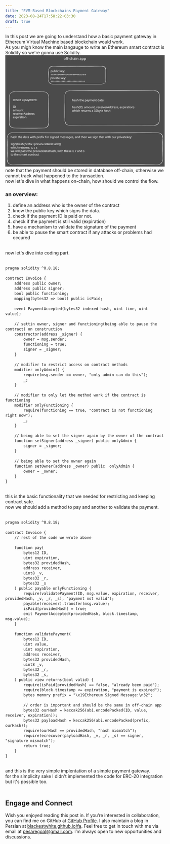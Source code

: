 ```yaml
---
title: "EVM-Based Blockchains Payment Gateway"
date: 2023-08-24T17:58:22+03:30
draft: true
---
```


In this post we are going to understand how a basic payment gateway in Ethereum Virtual Machine based blockchain would work.
<br/>
As you migh know the main langauge to write an Ethereum smart contract is Solidity so we're gonna use Solidity.
<br/>
![off-chain signing](/posts/images/off-chain.svg)
<br/>
note that the payment should be stored in database off-chain, otherwise we cannot track what happened to the transaction.
<br/>
now let's dive in what happens on-chain, how should we control the flow.
<br/>
### an overview:
1. define an address who is the owner of the contract
2. know the public key which signs the data.
3. check if the payment ID is paid or not.
4. check if the payment is still valid (expiration)
5. have a mechanism to validate the signature of the payment
6. be able to pause the smart contract if any attacks or problems had occured

<br/>
now let's dive into coding part.
<br/>
<br/>

```solidity
pragma solidity ^0.8.18;

contract Invoice {
    address public owner;
    address public signer;
    bool public functioning;
    mapping(bytes32 => bool) public isPaid;

    event PaymentAccepted(bytes32 indexed hash, uint time, uint value);

    // settin owner, signer and functioning(being able to pause the contract) on construction
    constructor(address _signer) {
        owner = msg.sender;
        functioning = true;
        signer = _signer;
    }

    // modifier to restrict access on contract methods
    modifier onlyAdmin() {
        require(msg.sender == owner, "only admin can do this");
        _;
    }

    // modifier to only let the method work if the contract is functioning
    modifier onlyFunctioning {
        require(functioning == true, "contract is not functioning right now");
        _;
    }

    // being able to set the signer again by the owner of the contract
    function setSigner(address _signer) public onlyAdmin {
        signer = _signer;
    }

    // being able to set the owner again
    function setOwner(address _owner) public  onlyAdmin {
        owner = _owner;
    }
}
```
<br/>
this is the basic functionality that we needed for restricting and keeping contract safe.
<br/>
now we should add a method to pay and another to validate the payment.
<br/>
<br/>

```solidity
pragma solidity ^0.8.18;

contract Invoice {
    // rest of the code we wrote above

    function pay(
        bytes12 ID,
        uint expiration,
        bytes32 providedHash,
        address receiver,
        uint8 _v,
        bytes32 _r,
        bytes32 _s
    ) public payable onlyFunctioning {
        require(validatePayment(ID, msg.value, expiration, receiver, providedHash, _v, _r, _s), "payment not valid");
        payable(receiver).transfer(msg.value);
        isPaid[providedHash] = true;
        emit PaymentAccepted(providedHash, block.timestamp, msg.value);
    }

    function validatePayment(
        bytes12 ID,
        uint value,
        uint expiration,
        address receiver,
        bytes32 providedHash,
        uint8 _v,
        bytes32 _r,
        bytes32 _s,
    ) public view returns(bool valid) {
        require(isPaid[providedHash] == false, "already been paid");
        require(block.timestamp <= expiration, "payment is expired");
        bytes memory prefix = "\x19Ethereum Signed Message:\n32";

        // order is important and should be the same in off-chain app
        bytes32 ourHash = keccak256(abi.encodePacked(ID, value, receiver, expiration));
        bytes32 payloadHash = keccak256(abi.encodePacked(prefix, ourHash));
        require(ourHash == providedHash, "hash mismatch");
        require(ecrecover(payloadHash, _v, _r, _s) == signer, "signature mismatch");
        return true;
    }
}
```
<br/>
and this is the very simple implentation of a simple payment gateway.
<br/>
for the simplicity sake I didn't implemented the code for ERC-20 integration but it's possible too.
<br/>
<br/>

## Engage and Connect
Wish you enjoyed reading this post in. If you’re interested in collaboration, you can find me on GitHub at [GitHub Profile](https://github.com/blackestwhite). I also maintain a blog in Persian at [blackestwhite.github.io/fa](https://blackestwhite.github.io/fa). Feel free to get in touch with me via email at pesaregoal@gmail.com. I’m always open to new opportunities and discussions.